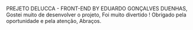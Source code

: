 PREJETO DELUCCA - FRONT-END BY EDUARDO GONÇALVES DUENHAS,
Gostei muito de desenvolver o projeto, Foi muito divertido !
Obrigado pela oportunidade e pela atenção, Abraços.